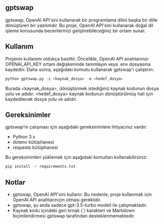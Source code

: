 ## gptswap

gptswap, OpenAI API'sini kullanarak bir programlama dilini başka bir dille dönüştüren bir yazılımdır. Bu proje, OpenAI API'sini kullanarak doğal dil işleme konusunda becerilerinizi geliştirebileceğiniz bir ortam sunar.

## Kullanım

Projenin kullanımı oldukça basittir. Öncelikle, OpenAI API anahtarınızı OPENAI_API_KEY ortam değişkeninde tanımlayın veya .env dosyasına kaydedin. Daha sonra, aşağıdaki komutu kullanarak gptswap'i çalıştırın:

```python
python gptswap.py -i <kaynak_dosya> -o <hedef_dosya>
```

Burada <kaynak_dosya>, dönüştürmek istediğiniz kaynak kodunun dosya yolu ve adıdır. <hedef_dosya> kaynak kodunun dönüştürülmüş hali için kaydedilecek dosya yolu ve adıdır.

## Gereksinimler

gptswap'in çalışması için aşağıdaki gereksinimlere ihtiyacınız vardır:

-   Python 3.x
-   dotenv kütüphanesi
-   requests kütüphanesi

Bu gereksinimleri yüklemek için aşağıdaki komutları kullanabilirsiniz:

```bash
pip install -r requirements.txt
```

## Notlar

-   gptswap, OpenAI API'sini kullanır. Bu nedenle, proje kullanmak için OpenAI API anahtarınızın olması gereklidir.
-   gptswap, şu anda sadece gpt-3.5-turbo modeli ile çalışmaktadır.
-   Kaynak kodu içindeki geri tırnak (`) karakteri ve Markdown biçimlendirmesi gptswap tarafından desteklenmemektedir.
